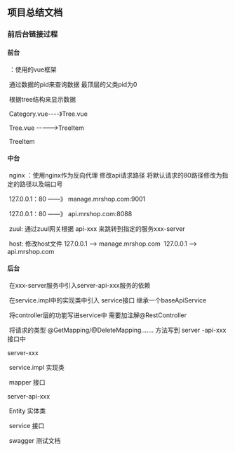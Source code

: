 ## 项目总结文档	

### 前后台链接过程

#### 前台 

​	：使用的vue框架



​					通过数据的pid来查询数据  最顶层的父类pid为0

​		根据tree结构来显示数据  

​								Category.vue----》Tree.vue

​								Tree.vue ----->TreeItem

​								TreeItem

#### 中台

​	nginx	：使用nginx作为反向代理 修改api请求路径 将默认请求的80路径修改为指定的路径以及端口号

​					127.0.0.1：80      ——》  manage.mrshop.com:9001

​					127.0.0.1：80      ——》  api.mrshop.com:8088

​	zuul:	通过zuul网关根据 api-xxx 来跳转到指定的服务xxx-server



​	host:	修改host文件	127.0.0.1 --> manage.mrshop.com
​											127.0.0.1 --> api.mrshop.com

#### 后台



​	在xxx-server服务中引入server-api-xxx服务的依赖	

​	在service.impl中的实现类中引入 service接口 继承一个baseApiService

​	将controller层的功能写进service中  需要加注解@RestController 



​	将请求的类型 @GetMapping/@DeleteMapping....... 方法写到   server -api-xxx 接口中 

server-xxx

​	service.impl 实现类

​	mapper 接口

server-api-xxx

​	Entity 实体类

​	service 接口

​	swagger 测试文档
